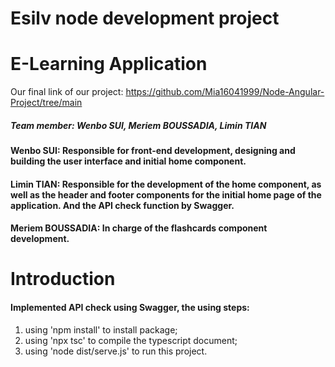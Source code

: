 # Esilv node development project
# E-Learning Application
Our final link of our project: https://github.com/Mia16041999/Node-Angular-Project/tree/main
##### Team member: Wenbo SUI, Meriem BOUSSADIA, Limin TIAN
#### Wenbo SUI: Responsible for front-end development, designing and building the user interface and initial home component.
#### Limin TIAN: Responsible for the development of the home component, as well as the header and footer components for the initial home page of the application. And the API check function by Swagger.
#### Meriem BOUSSADIA: In charge of the flashcards component development.
# Introduction
#### Implemented API check using Swagger, the using steps:
1. using 'npm install' to install package;
2. using 'npx tsc' to compile the typescript document;
3. using 'node dist/serve.js' to run this project.
   


